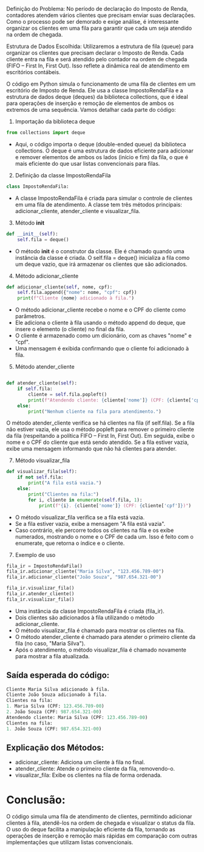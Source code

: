 Definição do Problema:
No período de declaração do Imposto de Renda, contadores atendem vários clientes que precisam enviar suas declarações. Como o processo pode ser demorado e exige análise, é interessante organizar os clientes em uma fila para garantir que cada um seja atendido na ordem de chegada.

Estrutura de Dados Escolhida:
Utilizaremos a estrutura de fila (queue) para organizar os clientes que precisam declarar o Imposto de Renda. Cada cliente entra na fila e será atendido pelo contador na ordem de chegada (FIFO – First In, First Out). Isso reflete a dinâmica real de atendimento em escritórios contábeis.

O código em Python simula o funcionamento de uma fila de clientes em um escritório de Imposto de Renda.
Ele usa a classe ImpostoRendaFila e a estrutura de dados deque (deques) da biblioteca collections, que é ideal para operações de inserção e remoção de elementos de ambos os extremos de uma sequência. Vamos detalhar cada parte do código:

1. Importação da biblioteca deque
```python
from collections import deque
```

- Aqui, o código importa o deque (double-ended queue) da biblioteca collections. O deque é uma estrutura de dados eficiente para adicionar e remover elementos de ambos os lados (início e fim) da fila, o que é mais eficiente do que usar listas convencionais para filas.

2. Definição da classe ImpostoRendaFila

```python
class ImpostoRendaFila:
```
- A classe ImpostoRendaFila é criada para simular o controle de clientes em uma fila de atendimento. A classe tem três métodos principais: adicionar_cliente, atender_cliente e visualizar_fila.

3. Método __init__

```python
def __init__(self):
    self.fila = deque()
```
- O método __init__ é o construtor da classe. Ele é chamado quando uma instância da classe é criada. O self.fila = deque() inicializa a fila como um deque vazio, que irá armazenar os clientes que são adicionados.

4. Método adicionar_cliente

```python
def adicionar_cliente(self, nome, cpf):
    self.fila.append({"nome": nome, "cpf": cpf})
    print(f"Cliente {nome} adicionado à fila.")
```
   
- O método adicionar_cliente recebe o nome e o CPF do cliente como parâmetros.
- Ele adiciona o cliente à fila usando o método append do deque, que insere o elemento (o cliente) no final da fila.
- O cliente é armazenado como um dicionário, com as chaves "nome" e "cpf".
- Uma mensagem é exibida confirmando que o cliente foi adicionado à fila.

5. Método atender_cliente

``` python

def atender_cliente(self):
    if self.fila:
        cliente = self.fila.popleft()
        print(f"Atendendo cliente: {cliente['nome']} (CPF: {cliente['cpf']})")
    else:
        print("Nenhum cliente na fila para atendimento.")
   ```
O método atender_cliente verifica se há clientes na fila (if self.fila).
Se a fila não estiver vazia, ele usa o método popleft para remover o primeiro cliente da fila (respeitando a política FIFO – First In, First Out).
Em seguida, exibe o nome e o CPF do cliente que está sendo atendido.
Se a fila estiver vazia, exibe uma mensagem informando que não há clientes para atender.


7. Método visualizar_fila

```python
def visualizar_fila(self):
    if not self.fila:
        print("A fila está vazia.")
    else:
        print("Clientes na fila:")
        for i, cliente in enumerate(self.fila, 1):
            print(f"{i}. {cliente['nome']} (CPF: {cliente['cpf']})")
```

- O método visualizar_fila verifica se a fila está vazia.
- Se a fila estiver vazia, exibe a mensagem "A fila está vazia".
- Caso contrário, ele percorre todos os clientes na fila e os exibe numerados, mostrando o nome e o CPF de cada um. Isso é feito com o enumerate, que retorna o índice e o cliente.

7. Exemplo de uso

```python
fila_ir = ImpostoRendaFila()
fila_ir.adicionar_cliente("Maria Silva", "123.456.789-00")
fila_ir.adicionar_cliente("João Souza", "987.654.321-00")

fila_ir.visualizar_fila()
fila_ir.atender_cliente()
fila_ir.visualizar_fila()
```

- Uma instância da classe ImpostoRendaFila é criada (fila_ir).
- Dois clientes são adicionados à fila utilizando o método adicionar_cliente.
- O método visualizar_fila é chamado para mostrar os clientes na fila.
- O método atender_cliente é chamado para atender o primeiro cliente da fila (no caso, "Maria Silva").
- Após o atendimento, o método visualizar_fila é chamado novamente para mostrar a fila atualizada.

## Saída esperada do código:

```Python
Cliente Maria Silva adicionado à fila.
Cliente João Souza adicionado à fila.
Clientes na fila:
1. Maria Silva (CPF: 123.456.789-00)
2. João Souza (CPF: 987.654.321-00)
Atendendo cliente: Maria Silva (CPF: 123.456.789-00)
Clientes na fila:
1. João Souza (CPF: 987.654.321-00)
```

## Explicação dos Métodos:
- adicionar_cliente: Adiciona um cliente à fila no final.
- atender_cliente: Atende o primeiro cliente da fila, removendo-o.
- visualizar_fila: Exibe os clientes na fila de forma ordenada.

# Conclusão:
O código simula uma fila de atendimento de clientes, permitindo adicionar clientes à fila, atendê-los na ordem de chegada e visualizar o status da fila. O uso do deque facilita a manipulação eficiente da fila, tornando as operações de inserção e remoção mais rápidas em comparação com outras implementações que utilizam listas convencionais.
